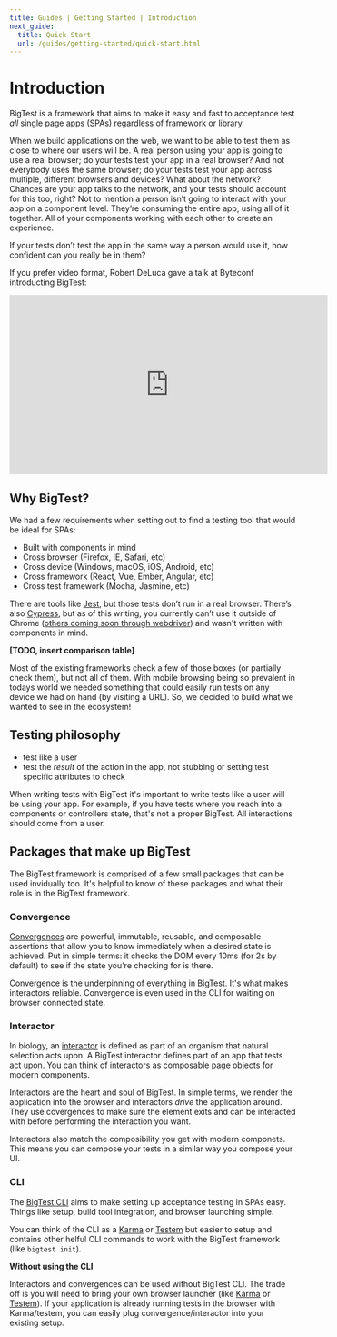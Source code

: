 ```yaml
---
title: Guides | Getting Started | Introduction
next_guide:
  title: Quick Start
  url: /guides/getting-started/quick-start.html
---
```


# Introduction

BigTest is a framework that aims to make it easy and fast to
acceptance test _all_ single page apps (SPAs) regardless of framework
or library.

When we build applications on the web, we want to be able to test them
as close to where our users will be. A real person using your app is
going to use a real browser; do your tests test your app in a real
browser? And not everybody uses the same browser; do your tests test
your app across multiple, different browsers and devices? What about
the network? Chances are your app talks to the network, and your tests
should account for this too, right? Not to mention a person isn’t
going to interact with your app on a component level. They’re
consuming the entire app, using all of it together. All of your
components working with each other to create an experience.

If your tests don’t test the app in the same way a person would use
it, how confident can you really be in them?

If you prefer video format, Robert DeLuca gave a talk at Byteconf
introducting BigTest:

<div class="video-wrapper">
  <iframe width="560" height="315"
  src="https://www.youtube.com/embed/w8a7Km9b6UI?start=107"
  frameborder="0" allow="autoplay; encrypted-media"
  allowfullscreen></iframe>
</div>


## Why BigTest?

We had a few requirements when setting out to find a testing tool
that would be ideal for SPAs:

- Built with components in mind
- Cross browser (Firefox, IE, Safari, etc)
- Cross device (Windows, macOS, iOS, Android, etc)
- Cross framework (React, Vue, Ember, Angular, etc)
- Cross test framework (Mocha, Jasmine, etc)

There are tools like [Jest](https://jestjs.io), but those tests don’t
run in a real browser. There’s also [Cypress](https://cypress.io), but
as of this writing, you currently can’t use it outside of Chrome
([others coming soon through
webdriver](https://github.com/cypress-io/cypress/issues/310)) and
wasn't written with components in mind.

**[TODO, insert comparison table]**

Most of the existing frameworks check a few of those boxes (or
partially check them), but not all of them. With mobile browsing being
so prevalent in todays world we needed something that could easily run
tests on any device we had on hand (by visiting a URL). So, we decided
to build what we wanted to see in the ecosystem!


## Testing philosophy

- test like a user
- test the _result_ of the action in the app, not stubbing or setting
  test specific attributes to check

When writing tests with BigTest it's important to write tests like a
user will be using your app. For example, if you have tests where you
reach into a components or controllers state, that's not a proper
BigTest. All interactions should come from a user.

## Packages that make up BigTest

The BigTest framework is comprised of a few small packages that can be
used invidually too. It's helpful to know of these packages and what
their role is in the BigTest framework.

### Convergence

[Convergences](/docs/convergence/) are powerful, immutable, reusable,
and composable assertions that allow you to know immediately when a
desired state is achieved. Put in simple terms: it checks the DOM
every 10ms (for 2s by default) to see if the state you're checking for
is there.

Convergence is the underpinning of everything in BigTest. It's what
makes interactors reliable. Convergence is even used in the CLI for
waiting on browser connected state.

### Interactor

In biology, an [interactor](/docs/interactor/) is defined as part of
an organism that natural selection acts upon. A BigTest interactor
defines part of an app that tests act upon. You can think of
interactors as composable page objects for modern components.

Interactors are the heart and soul of BigTest. In simple terms,
we render the application into the browser and interactors _drive_ the
application around. They use covergences to make sure the element
exits and can be interacted with before performing the interaction you
want.

Interactors also match the composibility you get with modern
componets. This means you can compose your tests in a similar way you
compose your UI.


### CLI

The [BigTest CLI](https://github.com/bigtestjs/cli) aims to make
setting up acceptance testing in SPAs easy. Things like setup, build
tool integration, and browser launching simple.

You can think of the CLI as a [Karma](https://karma-runner.github.io/2.0/index.html) or
[Testem](https://github.com/testem/testem) but easier to setup and
contains other helful CLI commands to work with the BigTest framework
(like `bigtest init`).

**Without using the CLI**

Interactors and convergences can be used without BigTest CLI. The
trade off is you will need to bring your own browser launcher
(like [Karma](https://karma-runner.github.io/2.0/index.html) or
[Testem](https://github.com/testem/testem)). If your application is
already running tests in the browser with Karma/testem, you can easily plug
convergence/interactor into your existing setup.
